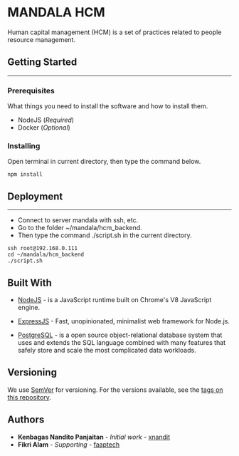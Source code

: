 # MANDALA HCM

Human capital management (HCM) is a set of practices related to people resource management.

## Getting Started

---

### Prerequisites

What things you need to install the software and how to install them.

- NodeJS (_Required_)
- Docker (_Optional_)

### Installing

Open terminal in current directory, then type the command below.

```
npm install
```

## Deployment

---

- Connect to server mandala with ssh, etc.
- Go to the folder ~/mandala/hcm_backend.
- Then type the command ./script.sh in the current directory.

```
ssh root@192.168.0.111
cd ~/mandala/hcm_backend
./script.sh
```

## Built With

- [NodeJS](https://nodejs.org/) - is a JavaScript runtime built on Chrome's V8 JavaScript engine.

- [ExpressJS](https://expressjs.com/) - Fast, unopinionated, minimalist web framework for Node.js.

- [PostgreSQL](https://www.postgresql.org/) - is a open source object-relational database system that uses and extends the SQL language combined with many features that safely store and scale the most complicated data workloads.

## Versioning

We use [SemVer](http://semver.org/) for versioning. For the versions available, see the [tags on this repository](https://github.com/faapmandala/hcm_backend/tags).

## Authors

- **Kenbagas Nandito Panjaitan** - _Initial work_ - [xnandit](https://github.com/xnandit)
- **Fikri Alam** - _Supporting_ - [faaptech](https://github.com/faaptech)
